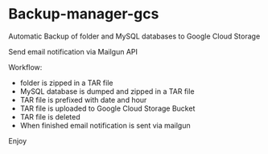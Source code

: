 # Backup-manager-gcs
Automatic Backup of folder and MySQL databases to Google Cloud Storage

Send  email  notification via  Mailgun API



Workflow:

- folder is zipped in a TAR file
- MySQL database is dumped and zipped in a TAR file
- TAR file is prefixed with date and hour
- TAR file is uploaded to Google Cloud Storage Bucket
- TAR file is deleted
- When finished email notification is sent via mailgun

Enjoy

